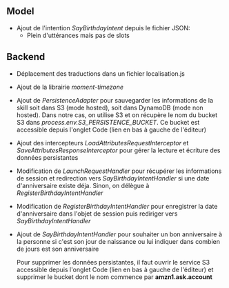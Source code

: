 ## Model

- Ajout de l'intention _SayBirthdayIntent_ depuis le fichier JSON:
  - Plein d'uttérances mais pas de slots

## Backend

- Déplacement des traductions dans un fichier localisation.js
- Ajout de la librairie _moment-timezone_
- Ajout de _PersistenceAdapter_ pour sauvegarder les informations de la skill soit dans S3 (mode hosted), soit dans DynamoDB (mode non hosted). Dans notre cas, on utilise S3 et on récupère le nom du bucket S3 dans _process.env.S3_PERSISTENCE_BUCKET_. Ce bucket est accessible depuis l'onglet Code (lien en bas à gauche de l'éditeur)
- Ajout des intercepteurs _LoadAttributesRequestInterceptor_ et _SaveAttributesResponseInterceptor_ pour gérer la lecture et écriture des données persistantes
- Modification de _LaunchRequestHandler_ pour récupérer les informations de session et redirection vers _SayBirthdayIntentHandler_ si une date d'anniversaire existe déja. Sinon, on délègue à _RegisterBirthdayIntentHandler_
- Modification de _RegisterBirthdayIntentHandler_ pour enregistrer la date d'anniversaire dans l'objet de session puis rediriger vers _SayBirthdayIntentHandler_
- Ajout de _SayBirthdayIntentHandler_ pour souhaiter un bon anniversaire à la personne si c'est son jour de naissance ou lui indiquer dans combien de jours est son anniversaire

  Pour supprimer les données persistantes, il faut ouvrir le service S3 accessible depuis l'onglet Code (lien en bas à gauche de l'éditeur) et supprimer le bucket dont le nom commence par **amzn1.ask.account**
